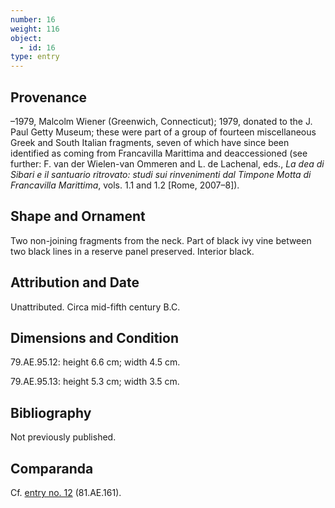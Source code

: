 ```yaml
---
number: 16
weight: 116
object:
  - id: 16
type: entry
---
```


## Provenance

–1979, Malcolm Wiener (Greenwich, Connecticut); 1979, donated to the J. Paul Getty Museum; these were part of a group of fourteen miscellaneous Greek and South Italian fragments, seven of which have since been identified as coming from Francavilla Marittima and deaccessioned (see further: F. van der Wielen-van Ommeren and L. de Lachenal, eds., *La dea di Sibari e il santuario ritrovato: studi sui rinvenimenti dal Timpone Motta di Francavilla Marittima*, vols. 1.1 and 1.2 [Rome, 2007–8]).

## Shape and Ornament

Two non-joining fragments from the neck. Part of black ivy vine between two black lines in a reserve panel preserved. Interior black.

## Attribution and Date

Unattributed. Circa mid-fifth century B.C.

## Dimensions and Condition

79.AE.95.12: height 6.6 cm; width 4.5 cm.

79.AE.95.13: height 5.3 cm; width 3.5 cm.

## Bibliography

Not previously published.

## Comparanda

Cf. [entry no. 12](/catalogue/12/) (81.AE.161).
